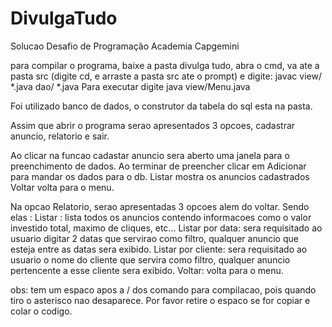# DivulgaTudo
Solucao Desafio de Programação  Academia Capgemini

para compilar o programa, baixe a pasta divulga tudo, abra o cmd, va ate a pasta src (digite cd, e arraste a pasta src ate o prompt) e digite: javac view/ *.java dao/ *.java
Para executar digite java view/Menu.java

Foi utilizado banco de dados, o construtor da tabela do sql esta na pasta.

Assim que abrir o programa serao apresentados 3 opcoes, cadastrar anuncio, relatorio e sair.

Ao clicar na funcao cadastar anuncio sera aberto uma janela para o preenchimento de dados.
Ao terminar de preencher clicar em Adicionar para mandar os dados para o db.
Listar mostra os anuncios cadastrados
Voltar volta para o menu.

Na opcao Relatorio, serao apresentadas 3 opcoes alem do voltar.
Sendo elas : Listar : lista todos os anuncios contendo informacoes como o valor investido total, maximo de cliques, etc...
             Listar por data: sera requisitado ao usuario digitar 2 datas que servirao como filtro, qualquer anuncio que esteja entre as datas sera exibido.
             Listar por cliente: sera requisitado ao usuario o nome do cliente que servira como filtro, qualquer anuncio pertencente a esse cliente sera exibido.
             Voltar: volta para o menu.

obs: tem um espaco apos a / dos comando para compilacao, pois quando tiro o asterisco nao desaparece. Por favor retire o espaco se for copiar e colar o codigo.
